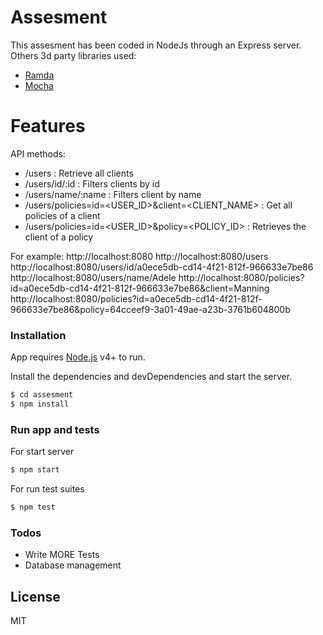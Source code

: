 # Assesment

This assesment has been coded in NodeJs through an Express server. Others 3d party libraries used:
* [Ramda]
* [Mocha]

# Features

API methods:
  - /users : Retrieve all clients
  - /users/id/:id :  Filters clients by id
  - /users/name/:name : Filters client by name
  - /users/policies=id=<USER_ID>&client=<CLIENT_NAME> : Get all policies of a client 
  - /users/policies=id=<USER_ID>&policy=<POLICY_ID> : Retrieves the client of a policy

For example:
http://localhost:8080
http://localhost:8080/users
http://localhost:8080/users/id/a0ece5db-cd14-4f21-812f-966633e7be86
http://localhost:8080/users/name/Adele
http://localhost:8080/policies?id=a0ece5db-cd14-4f21-812f-966633e7be86&client=Manning
http://localhost:8080/policies?id=a0ece5db-cd14-4f21-812f-966633e7be86&policy=64cceef9-3a01-49ae-a23b-3761b604800b


### Installation

App requires [Node.js](https://nodejs.org/) v4+ to run.

Install the dependencies and devDependencies and start the server.

```sh
$ cd assesment
$ npm install
```

### Run app and tests

For start server

```sh
$ npm start
```
For run test suites 

```sh
$ npm test
```



### Todos

 - Write MORE Tests
 - Database management

License
----

MIT


[//]: # 

   [Ramda]: <https://ramdajs.com/>
   [Mocha]: <https://mochajs.org/>
  
